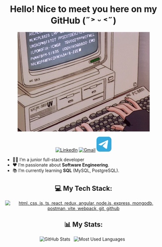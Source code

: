 <div align="center">
<h1>Hello! Nice to meet you here on my GitHub (˶˃ ᵕ ˂˶)</h1>
<img src="assets/hero.gif" alt="Hero image">

[![LinkedIn](https://skillicons.dev/icons?i=linkedin)](https://www.linkedin.com/in/sofiia-bernatska/)
[![Gmail](https://skillicons.dev/icons?i=gmail)](mailto:sofiiavbernatska@gmail.com)
<a href="https://t.me/sofiiabern">
    <img src="assets/telegram.png" alt="Telegram" width="48" height="48">
</a>
</div>

- 👨‍💻 I’m a junior full-stack developer
- ❤️ I’m passionate about **Software Engineering**.
- 📚 I’m currently learning **SQL** (MySQL, PostgreSQL).

<div align="center">

## 💻 My Tech Stack:

[![html, css, js, ts, react, redux, angular, node.js, express, mongodb, postman, vite, webpack, git, github](https://skillicons.dev/icons?i=html,css,js,ts,react,redux,angular,nodejs,express,mongodb,postman,vite,webpack,git,github)](https://skillicons.dev)

## 📊 My Stats:
<p>
    <img height=175 alt="GitHub Stats" src="https://github-readme-stats.vercel.app/api?username=sofiabern&show_icons=true&count_private=true&theme=dark" />&nbsp;&nbsp;
    <img height=175 alt="Most Used Languages" src="https://github-readme-stats.vercel.app/api/top-langs/?username=sofiabern&layout=compact&theme=dark" />&nbsp;&nbsp;
</p>

</div>
